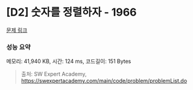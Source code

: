 # [D2] 숫자를 정렬하자 - 1966 

[문제 링크](https://swexpertacademy.com/main/code/problem/problemDetail.do?contestProbId=AV5PrmyKAWEDFAUq) 

### 성능 요약

메모리: 41,940 KB, 시간: 124 ms, 코드길이: 151 Bytes



> 출처: SW Expert Academy, https://swexpertacademy.com/main/code/problem/problemList.do